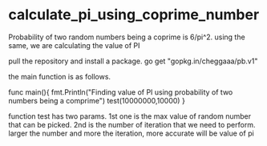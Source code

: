 # calculate_pi_using_coprime_number
Probability of two random numbers being a coprime is 6/pi^2. using the same, we are calculating the value of PI


pull the repository and install a package.
        go get 	"gopkg.in/cheggaaa/pb.v1"

the main function is as follows.

func main(){
	fmt.Println("Finding value of PI using probability of two numbers being a comprime")
	test(10000000,10000)
}

function test has two params. 1st one is the max value of random number that can be picked. 2nd is the number of iteration that we need to perform.
larger the number and more the iteration, more accurate will be value of pi
